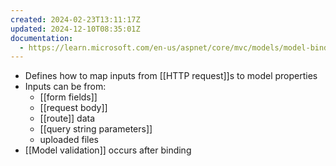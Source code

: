 ```yaml
---
created: 2024-02-23T13:11:17Z
updated: 2024-12-10T08:35:01Z
documentation:
  - https://learn.microsoft.com/en-us/aspnet/core/mvc/models/model-binding
---
```

- Defines how to map inputs from [[HTTP request]]s to model properties
- Inputs can be from:
	- [[form fields]]
	- [[request body]]
	- [[route]] data
	- [[query string parameters]]
	- uploaded files
- [[Model validation]] occurs after binding